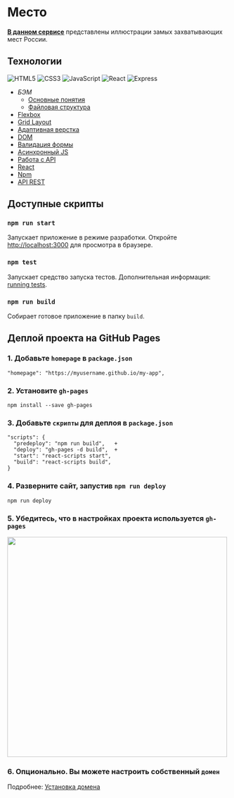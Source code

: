 # Место

**<ins>[В данном сервисе](https://levineye13.github.io/react-mesto-auth/index.html)</ins>** представлены иллюстрации замых захватывающих мест России.

## Технологии

![HTML5](https://img.shields.io/badge/-HTML5-ff4500?style=flat&logo=html5&logoColor=white)
![CSS3](https://img.shields.io/badge/-CSS3-0000cd?style=flat&logo=CSS3&logoColor=white)
![JavaScript](https://img.shields.io/badge/-JavaScript-ffff00?style=flat&logo=JavaScript&logoColor=ff4500)
![React](https://img.shields.io/badge/-ReactJS-0000cc?style=flat&logo=React&logoColor=white)
![Express](https://img.shields.io/badge/-ExpressJS-dddd00?style=flat&logo=Node.js&logoColor=ff4400)

- _БЭМ_
  - [Основные понятия](https://ru.bem.info/methodology/key-concepts/)
  - [Файловая структура](https://ru.bem.info/methodology/filestructure/)
- [Flexbox](https://www.w3.org/TR/css-flexbox-1/)
- [Grid Layout](https://developer.mozilla.org/ru/docs/Web/CSS/CSS_Grid_Layout/Basic_Concepts_of_Grid_Layout)
- [Адаптивная верстка](https://developer.mozilla.org/ru/docs/Web/CSS/@media)
- [DOM](https://developer.mozilla.org/ru/docs/DOM/DOM_Reference/%D0%92%D0%B2%D0%B5%D0%B4%D0%B5%D0%BD%D0%B8%D0%B5)
- [Валидация формы](https://developer.mozilla.org/ru/docs/Learn/HTML/Forms/%D0%92%D0%B0%D0%BB%D0%B8%D0%B4%D0%B0%D1%86%D0%B8%D1%8F_%D1%84%D0%BE%D1%80%D0%BC%D1%8B)
- [Асинхронный JS](https://learn.javascript.ru/async)
- [Работа с API](https://developer.mozilla.org/ru/docs/Learn/JavaScript/Client-side_web_APIs/Introduction)
- [React](https://ru.reactjs.org/docs/getting-started.html)
- [Npm](https://docs.npmjs.com/)
- [API REST](https://ru.wikipedia.org/wiki/REST)

## Доступные скрипты

### `npm run start`

Запускает приложение в режиме разработки.
Откройте [http://localhost:3000](http://localhost:3000) для просмотра в браузере.

### `npm test`

Запускает средство запуска тестов.
Дополнительная информация: [running tests](https://facebook.github.io/create-react-app/docs/running-tests).

### `npm run build`

Собирает готовое приложение в папку `build`.

## Деплой проекта на GitHub Pages

### 1. Добавьте `homepage` в `package.json`

    "homepage": "https://myusername.github.io/my-app",

### 2. Установите `gh-pages`

    npm install --save gh-pages

### 3. Добавьте `скрипты` для деплоя в `package.json`

    "scripts": {
      "predeploy": "npm run build",   +
      "deploy": "gh-pages -d build",  +
      "start": "react-scripts start",
      "build": "react-scripts build",
    }

### 4. Разверните сайт, запустив `npm run deploy`

    npm run deploy

### 5. Убедитесь, что в настройках проекта используется `gh-pages`

<img src="https://i.imgur.com/HUjEr9l.png" width=500 />

### 6. Опционально. Вы можете настроить собственный `домен`

Подробнее: [Установка домена](https://create-react-app.dev/docs/deployment/#step-5-optionally-configure-the-domain)
